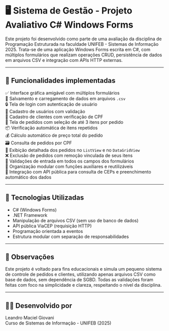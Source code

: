 # 🖥️ Sistema de Gestão - Projeto Avaliativo C# Windows Forms

Este projeto foi desenvolvido como parte de uma avaliação da disciplina de Programação Estruturada na faculdade UNIFEB - Sistemas de Informação 2025. Trata-se de uma aplicação Windows Forms escrita em C#, com múltiplos formulários que realizam operações CRUD, persistência de dados em arquivos CSV e integração com APIs HTTP externas.

---

## 📌 Funcionalidades implementadas

✅ Interface gráfica amigável com múltiplos formulários  
📁 Salvamento e carregamento de dados em arquivos `.csv`  
🔒 Tela de login com autenticação de usuário  
👤 Cadastro de usuários com validação  
👥 Cadastro de clientes com verificação de CPF  
🛒 Tela de pedidos com seleção de até 3 itens por pedido  
📦 Verificação automática de itens repetidos  
💰 Cálculo automático de preço total do pedido  
🗃️ Consulta de pedidos por CPF  
🧾 Exibição detalhada dos pedidos no `ListView` e no `DataGridView`  
❌ Exclusão de pedidos com remoção vinculada de seus itens  
🧪 Validações de entrada em todos os campos dos formulários  
🧩 Organização modular com funções auxiliares e reutilizáveis  
🧾 Integração com API pública para consulta de CEPs e preenchimento automático dos dados

---

## 🚀 Tecnologias Utilizadas

- C# (Windows Forms)
- .NET Framework
- Manipulação de arquivos CSV (sem uso de banco de dados)
- API pública ViaCEP (requisição HTTP)
- Programação orientada a eventos
- Estrutura modular com separação de responsabilidades

---

## 📝 Observações

Este projeto é voltado para fins educacionais e simula um pequeno sistema de controle de pedidos e clientes, utilizando apenas arquivos CSV como base de dados, sem dependência de SGBD. Todas as validações foram feitas com foco na simplicidade e clareza, respeitando o nível da disciplina.

---

## 👨‍💻 Desenvolvido por

Leandro Maciel Giovani  
Curso de Sistemas de Informação - UNIFEB (2025)
